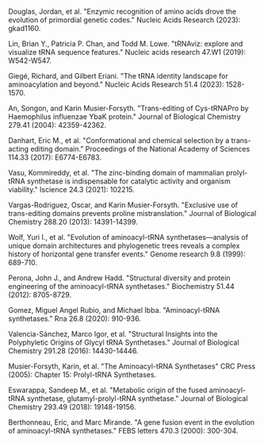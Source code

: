 
Douglas, Jordan, et al. "Enzymic recognition of amino acids drove the evolution of primordial genetic codes." Nucleic Acids Research (2023): gkad1160.

Lin, Brian Y., Patricia P. Chan, and Todd M. Lowe. "tRNAviz: explore and visualize tRNA sequence features." Nucleic acids research 47.W1 (2019): W542-W547.

Giegé, Richard, and Gilbert Eriani. "The tRNA identity landscape for aminoacylation and beyond." Nucleic Acids Research 51.4 (2023): 1528-1570.

An, Songon, and Karin Musier-Forsyth. "Trans-editing of Cys-tRNAPro by Haemophilus influenzae YbaK protein." Journal of Biological Chemistry 279.41 (2004): 42359-42362.



Danhart, Eric M., et al. "Conformational and chemical selection by a trans-acting editing domain." Proceedings of the National Academy of Sciences 114.33 (2017): E6774-E6783.




Vasu, Kommireddy, et al. "The zinc-binding domain of mammalian prolyl-tRNA synthetase is indispensable for catalytic activity and organism viability." Iscience 24.3 (2021): 102215.



Vargas-Rodriguez, Oscar, and Karin Musier-Forsyth. "Exclusive use of trans-editing domains prevents proline mistranslation." Journal of Biological Chemistry 288.20 (2013): 14391-14399.




Wolf, Yuri I., et al. "Evolution of aminoacyl-tRNA synthetases—analysis of unique domain architectures and phylogenetic trees reveals a complex history of horizontal gene transfer events." Genome research 9.8 (1999): 689-710.



Perona, John J., and Andrew Hadd. "Structural diversity and protein engineering of the aminoacyl-tRNA synthetases." Biochemistry 51.44 (2012): 8705-8729.



Gomez, Miguel Angel Rubio, and Michael Ibba. "Aminoacyl-tRNA synthetases." Rna 26.8 (2020): 910-936.




Valencia-Sánchez, Marco Igor, et al. "Structural Insights into the Polyphyletic Origins of Glycyl tRNA Synthetases." Journal of Biological Chemistry 291.28 (2016): 14430-14446.




Musier-Forsyth, Karin,  et al. "The Aminoacyl-tRNA Synthetases" CRC Press (2005): Chapter 15: Prolyl-tRNA Synthetases.




Eswarappa, Sandeep M., et al. "Metabolic origin of the fused aminoacyl-tRNA synthetase, glutamyl-prolyl-tRNA synthetase." Journal of Biological Chemistry 293.49 (2018): 19148-19156.



Berthonneau, Eric, and Marc Mirande. "A gene fusion event in the evolution of aminoacyl-tRNA synthetases." FEBS letters 470.3 (2000): 300-304.


